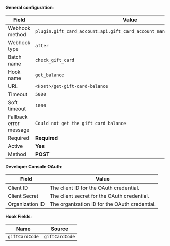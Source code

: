 **General configuration**:

Field | Value
--- | ---
Webhook method | `plugin.gift_card_account.api.gift_card_account_management.check_gift_card`
Webhook type | `after`
Batch name | `check_gift_card`
Hook name | `get_balance`
URL | `<Host>/get-gift-card-balance`
Timeout | `5000`
Soft timeout | `1000`
Fallback error message | `Could not get the gift card balance`
Required | **Required**
Active | **Yes**
Method | **POST**

**Developer Console OAuth**:

Field | Value
--- | ---
Client ID | The client ID for the OAuth credential.
Client Secret | The client secret for the OAuth credential.
Organization ID | The organization ID for the OAuth credential.

**Hook Fields**:

Name | Source
--- | ---
`giftCardCode` | `giftCardCode`
